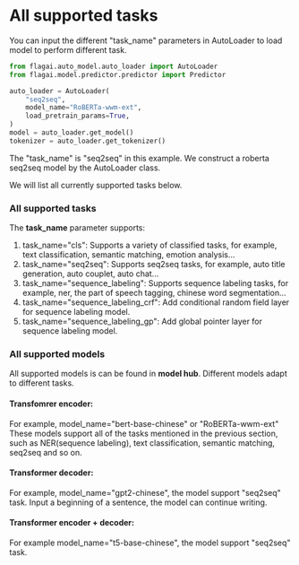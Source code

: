 # All supported tasks

You can input the different "task_name" parameters in AutoLoader to load model to perform different task.

```python
from flagai.auto_model.auto_loader import AutoLoader
from flagai.model.predictor.predictor import Predictor

auto_loader = AutoLoader(
    "seq2seq",
    model_name="RoBERTa-wwm-ext",
    load_pretrain_params=True,
)
model = auto_loader.get_model()
tokenizer = auto_loader.get_tokenizer()
```
The "task_name" is "seq2seq" in this example. We construct a roberta seq2seq model by the AutoLoader class.

We will list all currently supported tasks below.
### All supported tasks
The **task_name** parameter supports:
1. task_name="cls": Supports a variety of classified tasks, for example, text classification, semantic matching, emotion analysis...
2. task_name="seq2seq": Supports seq2seq tasks, for example, auto title generation, auto couplet, auto chat...
3. task_name="sequence_labeling": Supports sequence labeling tasks, for example, ner, the part of speech tagging, chinese word segmentation...
4. task_name="sequence_labeling_crf": Add conditional random field layer for sequence labeling model.
5. task_name="sequence_labeling_gp": Add global pointer layer for sequence labeling model.

### All supported models
All supported models is can be found in **model hub**.
Different models adapt to different tasks.

#### Transfomrer encoder: 

For example, model_name="bert-base-chinese" or "RoBERTa-wwm-ext" These models support all of the tasks mentioned in the previous section, such as NER(sequence labeling), text classification, semantic matching, seq2seq and so on.

#### Transformer decoder: 

For example, model_name="gpt2-chinese", the model support "seq2seq" task. Input a beginning of a sentence, the model can continue writing.

#### Transformer encoder + decoder:

For example model_name="t5-base-chinese", the model support "seq2seq" task.